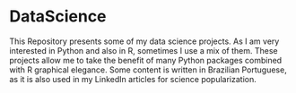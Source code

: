 # DataScience
This Repository presents some of my data science projects.
As I am very interested in Python and also in R, sometimes I use a mix of them. 
These projects allow me to take the benefit of many Python packages combined with R graphical elegance.
Some content is written in Brazilian Portuguese, as it is also used in my LinkedIn articles for science popularization.

